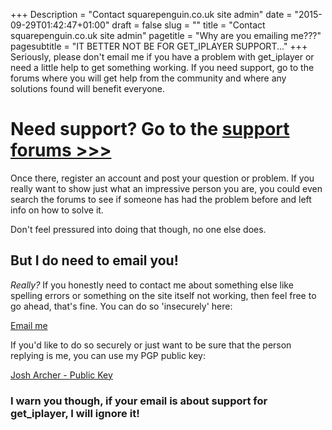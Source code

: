 +++
Description = "Contact squarepenguin.co.uk site admin"
date = "2015-09-29T01:42:47+01:00"
draft = false
slug = ""
title = "Contact squarepenguin.co.uk site admin"
pagetitle = "Why are you emailing me???"
pagesubtitle = "IT BETTER NOT BE FOR GET_IPLAYER SUPPORT..."
+++
Seriously, please don't email me if you have a problem with get_iplayer or need a little help to get something working. If you need support, go to the forums where you will get help from the community and where any solutions found will benefit everyone.

# Need support? Go to the <a href="/forums/">support forums >>></a>

Once there, register an account and post your question or problem. If you really want to show just what an impressive person you are, you could even search the forums to see if someone has had the problem before and left info on how to solve it.

Don't feel pressured into doing that though, no one else does.

## But I do need to email you!

_Really?_ If you honestly need to contact me about something else like spelling errors or something on the site itself not working, then feel free to go ahead, that's fine. You can do so 'insecurely' here: 

<a href='&#109;&#97;&#105;&#108;&#116;&#111;&#58;&#103;&#101;&#116;&#105;&#112;&#108;&#097;&#121;&#101;&#114;&#064;&#115;&#113;&#117;&#097;&#114;&#101;&#112;&#101;&#110;&#103;&#117;&#105;&#110;&#046;&#099;&#111;&#046;&#117;&#107;'>&#69;&#109;&#97;&#105;&#108;&#32;&#109;&#101;</a>

If you'd like to do so securely or just want to be sure that the person replying is me, you can use my PGP public key:

<a href="/files/josh-archer-public-key.asc">Josh Archer - Public Key</a>

### I warn you though, if your email is about support for get_iplayer, I will ignore it!
